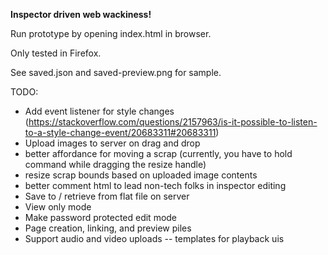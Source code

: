 **Inspector driven web wackiness!**

Run prototype by opening index.html in browser.

Only tested in Firefox.

See saved.json and saved-preview.png for sample.

TODO:

- Add event listener for style changes
  (https://stackoverflow.com/questions/2157963/is-it-possible-to-listen-to-a-style-change-event/20683311#20683311)
- Upload images to server on drag and drop
- better affordance for moving a scrap (currently, you have to hold command while dragging the resize handle)
- resize scrap bounds based on uploaded image contents
- better comment html to lead non-tech folks in inspector editing
- Save to / retrieve from flat file on server
- View only mode
- Make password protected edit mode
- Page creation, linking, and preview piles
- Support audio and video uploads -- templates for playback uis
